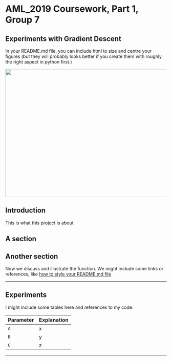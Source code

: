 # AML_2019 Coursework, Part 1, Group 7
Experiments with Gradient Descent
---

In your README.md file, you can include html to size and centre your figures (but they will probably looks better if you create them with roughly the right aspect in python first.)
<p align="center">
  <img width="600" height="400" src="https://github.com/Emanon0041/aml_2019_G7/blob/master/images/gd_01_pv.png"/600/400>
</p>

## Introduction
This is what this project is about

## A section

## Another section
Now we discuss and illustrate the function.  We might include some links or references, like [how to style your README.md file](https://sindresorhus.com/github-markdown-css/)

---
## Experiments

I might include some tables here and references to my code.

| Parameter      | Explanation |
|----------------|-------------|
|`A`             | x           |
|`B`             | y           |
|`C`             | z           |

---

